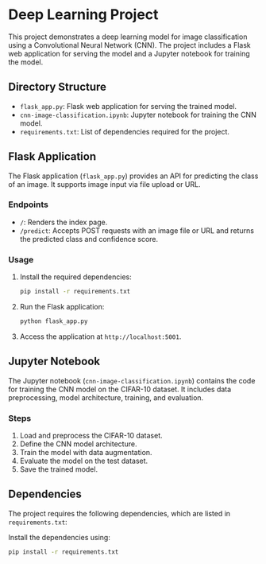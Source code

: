 # Deep Learning Project

This project demonstrates a deep learning model for image classification using a Convolutional Neural Network (CNN). The project includes a Flask web application for serving the model and a Jupyter notebook for training the model.

## Directory Structure

- `flask_app.py`: Flask web application for serving the trained model.
- `cnn-image-classification.ipynb`: Jupyter notebook for training the CNN model.
- `requirements.txt`: List of dependencies required for the project.

## Flask Application

The Flask application (`flask_app.py`) provides an API for predicting the class of an image. It supports image input via file upload or URL.

### Endpoints

- `/`: Renders the index page.
- `/predict`: Accepts POST requests with an image file or URL and returns the predicted class and confidence score.

### Usage

1. Install the required dependencies:
   ```bash
   pip install -r requirements.txt
   ```
2. Run the Flask application:
   ```bash
   python flask_app.py
   ```
3. Access the application at `http://localhost:5001`.

## Jupyter Notebook

The Jupyter notebook (`cnn-image-classification.ipynb`) contains the code for training the CNN model on the CIFAR-10 dataset. It includes data preprocessing, model architecture, training, and evaluation.

### Steps

1. Load and preprocess the CIFAR-10 dataset.
2. Define the CNN model architecture.
3. Train the model with data augmentation.
4. Evaluate the model on the test dataset.
5. Save the trained model.

## Dependencies

The project requires the following dependencies, which are listed in `requirements.txt`:

Install the dependencies using:

```bash
pip install -r requirements.txt
```
